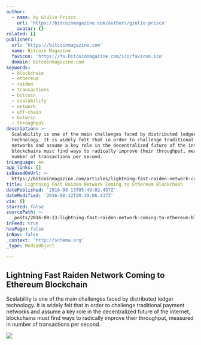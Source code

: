 ```yaml
---
author:
  - name: by Giulio Prisco
    url: 'https://bitcoinmagazine.com/authors/giulio-prisco'
    avatar: {}
related: []
publisher:
  url: 'https://bitcoinmagazine.com'
  name: Bitcoin Magazine
  favicon: 'https://fs.bitcoinmagazine.com/ico/favicon.ico'
  domain: bitcoinmagazine.com
keywords:
  - blockchain
  - ethereum
  - raiden
  - transactions
  - bitcoin
  - scalability
  - network
  - off-chain
  - buterin
  - throughput
description: >-
  Scalability is one of the main challenges faced by distributed ledger
  technology. It is widely felt that in order to challenge traditional payment
  networks and assume a key role in the decentralized future of the internet,
  blockchains must find ways to radically improve their throughput, measured in
  number of transactions per second.
inLanguage: en
app_links: []
isBasedOnUrl: >-
  https://bitcoinmagazine.com/articles/lightning-fast-raiden-network-coming-to-ethereum-blockchains-1471030245
title: Lightning Fast Raiden Network Coming to Ethereum Blockchain
datePublished: '2016-08-13T05:49:02.457Z'
dateModified: '2016-08-12T20:39:06.437Z'
via: {}
starred: false
sourcePath: >-
  _posts/2016-08-13-lightning-fast-raiden-network-coming-to-ethereum-blockchain.md
inFeed: true
hasPage: false
inNav: false
_context: 'http://schema.org'
_type: MediaObject

---
```

<article style=""><h1>Lightning Fast Raiden Network Coming to Ethereum Blockchain</h1><p>Scalability is one of the main challenges faced by distributed ledger technology. It is widely felt that in order to challenge traditional payment networks and assume a key role in the decentralized future of the internet, blockchains must find ways to radically improve their throughput, measured in number of transactions per second.</p><img src="https://fs.bitcoinmagazine.com/img/articles/lightning-fast-raiden-network-coming-to-ethereum-blockchains.jpg" /></article>